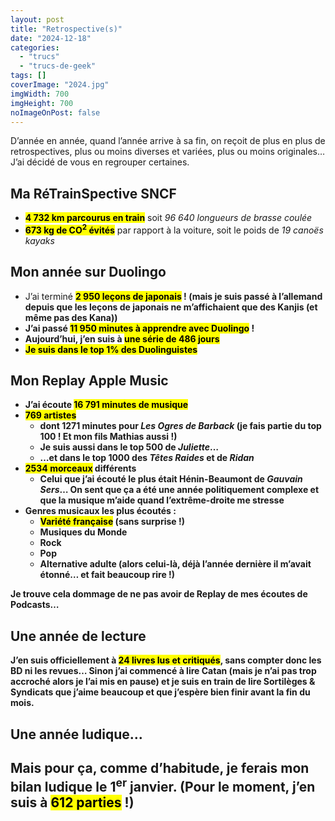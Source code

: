 ```yaml
---
layout: post
title: "Retrospective(s)"
date: "2024-12-18"
categories: 
  - "trucs"
  - "trucs-de-geek"
tags: []
coverImage: "2024.jpg"
imgWidth: 700
imgHeight: 700
noImageOnPost: false
---
```


D’année en année, quand l’année arrive à sa fin, on reçoit de plus en plus de retrospectives, plus ou moins diverses et variées, plus ou moins originales… J’ai décidé de vous en regrouper certaines.

<h2>Ma RéTrainSpective <abbr>SNCF</abbr></h2>
<ul>
    <li><strong><mark>4&nbsp;732&nbsp;<abbr>km</abbr> parcourus en train</mark></strong> soit <em>96&nbsp;640 longueurs de brasse coulée</em></li>
    <li><strong><mark>673&nbsp;<abbr>kg</abbr> de <abbr>CO</abbr><sup>2</sup> évités</mark></strong> par rapport à la voiture, soit le poids de <em>19 canoës kayaks</em></li>
</ul>

<h2>Mon année sur Duolingo</h2>
<ul>
    <li>J’ai terminé <strong><mark>2&nbsp;950 leçons de japonais</mark></japonais>&nbsp;! (mais je suis passé à l’allemand depuis que les leçons de japonais ne m’affichaient que des Kanjis (et même pas des Kana))</li>
    <li>J’ai passé <strong><mark>11&nbsp;950 minutes à apprendre avec Duolingo</mark></strong>&nbsp;!</li>
    <li>Aujourd’hui, j’en suis à <strong><mark>une série de 486 jours</mark></strong></li>
    <li><strong><mark>Je suis dans le top 1% des Duolinguistes</mark></strong></li>
</ul>

<h2>Mon <span lang="en">Replay Apple Music</span></h2>
<ul>
    <li>J’ai écoute <mark><strong>16&nbsp;791 minutes de musique</strong></mark></li>
    <li>
        <strong><mark>769 artistes</mark></strong>
        <ul>
            <li>dont <strong>1271 minutes pour <em>Les Ogres de Barback</em></strong> (je fais partie du top 100&nbsp;! Et mon fils Mathias aussi&nbsp;!)</li>
            <li>Je suis aussi dans le top 500 de <em>Juliette</em>…</li>
            <li>…et dans le top 1000 des <em>Têtes Raides</em> et de <em>Ridan</em></li>
        </ul>
    </li>
    <li>
        <strong><mark>2534 morceaux</mark> différents</strong>
        <ul>
            <li>Celui que j’ai écouté le plus était <strong>Hénin-Beaumont</strong> de <em>Gauvain Sers</em>… On sent que ça a été une année politiquement complexe et que la musique m’aide quand l’extrême-droite me stresse</li>
        </ul>
    </li>
    <li>
        <strong>Genres musicaux les plus écoutés&nbsp;:</strong>
        <ul>
            <li><strong><mark>Variété française</mark></strong> (sans surprise&nbsp;!)</li>
            <li>Musiques du Monde</li>
            <li>Rock</li>
            <li>Pop</li>
            <li>Alternative adulte (alors celui-là, déjà l’année dernière il m’avait étonné… et fait beaucoup rire&nbsp;!)</li>
        </ul>
    </li>
</ul>
Je trouve cela dommage de ne pas avoir de <span lang="en">Replay de mes écoutes de Podcasts…

<h2>Une année de lecture</h2>
J’en suis officiellement à <strong><mark>24 livres lus et critiqués</mark>, sans compter donc les <abbr>BD</abbr> ni les revues… Sinon j’ai commencé à lire <strong lang="en">Catan</strong> (mais je n’ai pas trop accroché alors je l’ai mis en pause) et je suis en train de lire <strong>Sortilèges & Syndicats</strong> que j’aime beaucoup et que j’espère bien finir avant la fin du mois.

<h2>Une année ludique…<h2>
Mais pour ça, comme d’habitude, je ferais mon bilan ludique le 1<sup>er</sup> janvier.
(Pour le moment, j’en suis à <strong><mark>612 parties</mark></strong>&nbsp;!)
